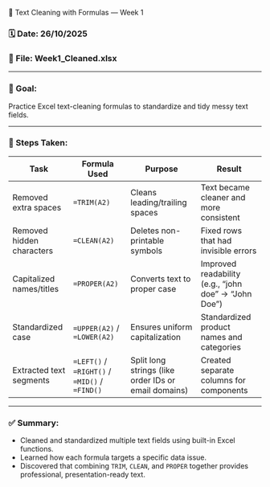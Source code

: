  🧹 Text Cleaning with Formulas — Week 1

### 🗓 Date: 26/10/2025  
### 📁 File: Week1_Cleaned.xlsx  

---

### 🧠 Goal:
Practice Excel text-cleaning formulas to standardize and tidy messy text fields.

---

### 🧩 Steps Taken:

| **Task** | **Formula Used** | **Purpose** | **Result** |
|-----------|------------------|--------------|-------------|
| Removed extra spaces | `=TRIM(A2)` | Cleans leading/trailing spaces | Text became cleaner and more consistent |
| Removed hidden characters | `=CLEAN(A2)` | Deletes non-printable symbols | Fixed rows that had invisible errors |
| Capitalized names/titles | `=PROPER(A2)` | Converts text to proper case | Improved readability (e.g., “john doe” → “John Doe”) |
| Standardized case | `=UPPER(A2)` / `=LOWER(A2)` | Ensures uniform capitalization | Standardized product names and categories |
| Extracted text segments | `=LEFT()` / `=RIGHT()` / `=MID()` / `=FIND()` | Split long strings (like order IDs or email domains) | Created separate columns for components |

---

### ✅ Summary:
- Cleaned and standardized multiple text fields using built-in Excel functions.  
- Learned how each formula targets a specific data issue.  
- Discovered that combining `TRIM`, `CLEAN`, and `PROPER` together provides professional, presentation-ready text.  
